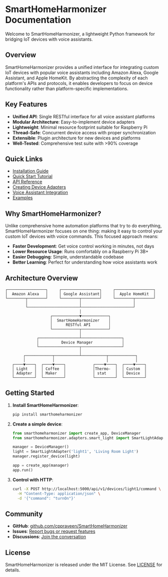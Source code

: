 # SmartHomeHarmonizer Documentation

Welcome to SmartHomeHarmonizer, a lightweight Python framework for bridging IoT devices with voice assistants.

## Overview

SmartHomeHarmonizer provides a unified interface for integrating custom IoT devices with popular voice assistants including Amazon Alexa, Google Assistant, and Apple HomeKit. By abstracting the complexity of each platform's APIs and protocols, it enables developers to focus on device functionality rather than platform-specific implementations.

## Key Features

- **Unified API**: Single RESTful interface for all voice assistant platforms
- **Modular Architecture**: Easy-to-implement device adapters
- **Lightweight**: Minimal resource footprint suitable for Raspberry Pi
- **Thread-Safe**: Concurrent device access with proper synchronization
- **Extensible**: Plugin architecture for new devices and platforms
- **Well-Tested**: Comprehensive test suite with >90% coverage

## Quick Links

- [Installation Guide](installation.md)
- [Quick Start Tutorial](quickstart.md)
- [API Reference](api_reference.md)
- [Creating Device Adapters](adapters.md)
- [Voice Assistant Integration](integration.md)
- [Examples](examples.md)

## Why SmartHomeHarmonizer?

Unlike comprehensive home automation platforms that try to do everything, SmartHomeHarmonizer focuses on one thing: making it easy to control your custom IoT devices with voice commands. This focused approach means:

- **Faster Development**: Get voice control working in minutes, not days
- **Lower Resource Usage**: Runs comfortably on a Raspberry Pi 3B+
- **Easier Debugging**: Simple, understandable codebase
- **Better Learning**: Perfect for understanding how voice assistants work

## Architecture Overview

```
┌─────────────────┐     ┌─────────────────┐     ┌─────────────────┐
│  Amazon Alexa   │     │ Google Assistant│     │  Apple HomeKit  │
└────────┬────────┘     └────────┬────────┘     └────────┬────────┘
         │                       │                       │
         └───────────────────────┴───────────────────────┘
                                 │
                    ┌────────────▼────────────┐
                    │  SmartHomeHarmonizer    │
                    │      RESTful API        │
                    └────────────┬────────────┘
                                 │
              ┌──────────────────┴──────────────────┐
              │          Device Manager             │
              └──────────────────┬──────────────────┘
                                 │
        ┌────────────┬───────────┴───────────┬────────────┐
        │            │                       │            │
   ┌────▼────┐  ┌────▼────┐            ┌────▼────┐  ┌────▼────┐
   │ Light   │  │ Coffee  │            │Thermo-  │  │ Custom  │
   │ Adapter │  │ Maker   │            │ stat    │  │ Device  │
   └─────────┘  └─────────┘            └─────────┘  └─────────┘
```

## Getting Started

1. **Install SmartHomeHarmonizer**:
   ```bash
   pip install smarthomeharmonizer
   ```

2. **Create a simple device**:
   ```python
   from smarthomeharmonizer import create_app, DeviceManager
   from smarthomeharmonizer.adapters.smart_light import SmartLightAdapter

   manager = DeviceManager()
   light = SmartLightAdapter('light1', 'Living Room Light')
   manager.register_device(light)
   
   app = create_app(manager)
   app.run()
   ```

3. **Control with HTTP**:
   ```bash
   curl -X POST http://localhost:5000/api/v1/devices/light1/command \
     -H "Content-Type: application/json" \
     -d '{"command": "turnOn"}'
   ```

## Community

- **GitHub**: [github.com/cppraveen/SmartHomeHarmonizer](https://github.com/cppraveen/SmartHomeHarmonizer)
- **Issues**: [Report bugs or request features](https://github.com/cppraveen/SmartHomeHarmonizer/issues)
- **Discussions**: [Join the conversation](https://github.com/cppraveen/SmartHomeHarmonizer/discussions)

## License

SmartHomeHarmonizer is released under the MIT License. See [LICENSE](https://github.com/yourusername/SmartHomeHarmonizer/blob/main/LICENSE) for details.
